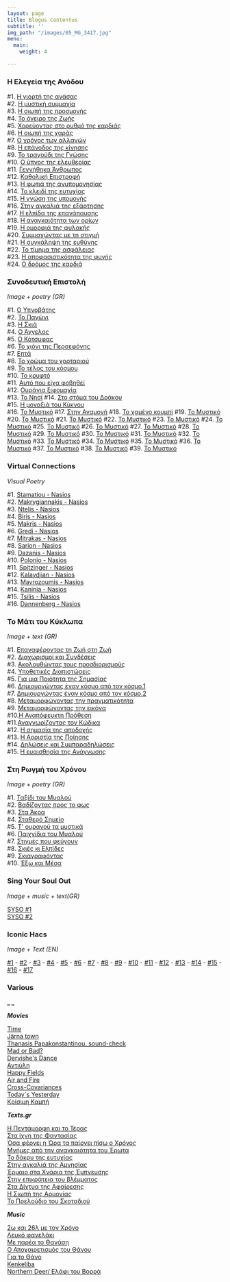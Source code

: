 ```yaml
---
layout: page
title: Blogus Contentus
subtitle: ''
img_path: "/images/05_MG_3417.jpg"
menu:
  main:
    weight: 4

---
```

### Η Ελεγεία της Ανόδου

\#1. <a href="https://hocusphotus.com/posts/i-giorti-tis-anasas/" target="blank"> Η γιορτή της ανάσας</a>   
\#2. <a href="https://hocusphotus.com/posts/anodus-2/" target="blank"> Η μυστική συμμαχία</a>   
\#3. <a href="https://hocusphotus.com/posts/i-siopi-tis-prosmonis/" target="blank"> Η σιωπή της προσμονής</a>   
\#4. <a href="https://hocusphotus.com/posts/anodus-4/" target="blank"> Το όνειρο της Ζωής</a>   
\#5. <a href="https://hocusphotus.com/posts/anodus-5/" target="blank"> Χορεύοντας στο ρυθμό της καρδιάς</a>   
\#6. <a href="https://hocusphotus.com/posts/anodus-6/" target="blank"> Η σιωπή της χαράς</a>   
\#7. <a href="https://hocusphotus.com/posts/anodus-7/" target="blank"> Ο χρόνος των αλλαγών</a>  
\#8. <a href="https://hocusphotus.com/posts/anodus-8/" target="blank"> Η επάνοδος της κίνησης</a>   
\#9. <a href="https://hocusphotus.com/posts/anodus-9/" target="blank"> Το τραγούδι της Γνώσης</a>   
\#10. <a href="https://hocusphotus.com/posts/anodus-10/" target="blank"> Ο ύπνος της ελευθερίας</a>   
\#11. <a href="https://hocusphotus.com/posts/anodus-11/" target="blank"> Γεννήθηκα Άνθρωπος</a>   
\#12. <a href="https://hocusphotus.com/posts/anodus-12/" target="blank"> Καθολική Επιστροφή</a>   
\#13. <a href="https://hocusphotus.com/posts/anodus-13/" target="blank"> Η φωτιά της ανυπομονησίας</a>   
\#14. <a href="https://hocusphotus.com/posts/anodus-14/" target="blank"> Το κλειδί της ευτυχίας</a>   
\#15. <a href="https://hocusphotus.com/posts/anodus-15/" target="blank"> Η γνώση της υπομονής</a>   
\#16. <a href="https://hocusphotus.com/posts/anodus-16/" target="blank"> Στην αγκαλιά της εξάρτησης</a>   
\#17. <a href="https://hocusphotus.com/posts/anodus-17/" target="blank"> Η ελπίδα της επανάπαυσης</a>   
\#18. <a href="https://hocusphotus.com/posts/anodus-18/" target="blank"> Η αναγκαιότητα των ορίων</a>   
\#19. <a href="https://hocusphotus.com/posts/anodus-19/" target="blank"> Η ομορφιά της φυλακής</a>   
\#20. <a href="https://hocusphotus.com/posts/anodus-20/" target="blank"> Συμμαχώντας με τη στιγμή</a>   
\#21. <a href="https://hocusphotus.com/posts/anodus-21/" target="blank"> Η συγκάληψη της ευθύνης</a>   
\#22. <a href="https://hocusphotus.com/posts/anodus-22/" target="blank"> Το τίμημα της ασφάλειας</a>   
\#23. <a href="https://hocusphotus.com/posts/anodus-23/" target="blank"> Η αποφασιστικότητα της φυγής</a>   
\#24. <a href="https://hocusphotus.com/posts/anodus-24/" target="blank"> Ο δρόμος της καρδιά</a>

### Συνοδευτική Επιστολή

_Image + poetry (GR)_

\#1. <a href="https://hocusphotus.com/posts/cover-letter-1/" target="blank">Ο Υπνοβάτης</a>  
\#2. <a href="https://hocusphotus.com/posts/%CF%83%CF%85%CE%BD%CE%BF%CE%B4%CE%B5%CF%85%CF%84%CE%B9%CE%BA%CE%AE-%CE%B5%CF%80%CE%B9%CF%83%CF%84%CE%BF%CE%BB%CE%AE/" target="blank">Το Παγώνι</a>  
\#3. <a href="https://hocusphotus.com/posts/synodeftiki-epistoli-3/" target="blank">Η Σκιά</a>  
\#4. <a href="https://hocusphotus.com/posts/synodeftiki-epistoli-4/" target="blank">Ο Άγγελος</a>  
\#5. <a href="https://hocusphotus.com/posts/synodeftiki-epistoli-5/" target="blank">Ο Κότσυφας</a>  
\#6. <a href="https://hocusphotus.com/posts/synodeftiki-epistoli-6/" target="blank">Το χιόνι της Περσεφόνης</a>  
\#7. <a href="https://hocusphotus.com/posts/synodeftiki-epistoli-7/" target="blank">Επτά</a>  
\#8. <a href="https://hocusphotus.com/posts/synodeftiki-epistoli-8/" target="blank">Το χρώμα του χορταριού</a>  
\#9. <a href="https://hocusphotus.com/posts/synodeftiki-epistoli-9/" target="blank">Το τέλος του κόσμου</a>  
\#10. <a href="https://hocusphotus.com/posts/synodeftiki-epistoli-10/" target="blank">Το κρυφτό</a>  
\#11. <a href="https://hocusphotus.com/posts/synodeftiki-epistoli-11/" target="blank">Αυτό που είχα φοβηθεί</a>  
\#12. <a href="https://hocusphotus.com/posts/synodeftiki-epistoli-12/" target="blank">Ουράνια ξιφομαχία</a>  
\#13. <a href="https://hocusphotus.com/posts/synodeftiki-epistoli-13/" target="blank">Το Νησί</a> 
\#14. <a href="https://hocusphotus.com/posts/synodeftiki-epistoli-14/" target="blank">Στο στόμα του Δράκου</a>  
\#15. <a href="https://hocusphotus.com/posts/synodeftiki-epistoli-15/" target="blank">Η μοναξιά του Κύκνου</a>  
\#16. <a href="https://hocusphotus.com/posts/synodeftiki-epistoli-16/" target="blank">Το Μυστικό</a>
\#17. <a href="https://hocusphotus.com/posts/synodeftiki-epistoli-17/" target="blank">Στην Αναμονή</a>
\#18. <a href="https://hocusphotus.com/posts/synodeftiki-epistoli-18/" target="blank">Το χαμένο κουμπί</a>
\#19. <a href="https://hocusphotus.com/posts/synodeftiki-epistoli-19/" target="blank">Το Μυστικό</a>
\#20. <a href="https://hocusphotus.com/posts/synodeftiki-epistoli-20/" target="blank">Το Μυστικό</a>
\#21. <a href="https://hocusphotus.com/posts/synodeftiki-epistoli-21/" target="blank">Το Μυστικό</a>
\#22. <a href="https://hocusphotus.com/posts/synodeftiki-epistoli-22/" target="blank">Το Μυστικό</a>
\#23. <a href="https://hocusphotus.com/posts/synodeftiki-epistoli-23/" target="blank">Το Μυστικό</a>
\#24. <a href="https://hocusphotus.com/posts/synodeftiki-epistoli-24/" target="blank">Το Μυστικό</a>
\#25. <a href="https://hocusphotus.com/posts/synodeftiki-epistoli-25/" target="blank">Το Μυστικό</a>
\#26. <a href="https://hocusphotus.com/posts/synodeftiki-epistoli-26/" target="blank">Το Μυστικό</a>
\#27. <a href="https://hocusphotus.com/posts/synodeftiki-epistoli-27/" target="blank">Το Μυστικό</a>
\#28. <a href="https://hocusphotus.com/posts/synodeftiki-epistoli-28/" target="blank">Το Μυστικό</a>
\#29. <a href="https://hocusphotus.com/posts/synodeftiki-epistoli-29/" target="blank">Το Μυστικό</a>
\#30. <a href="https://hocusphotus.com/posts/synodeftiki-epistoli-30/" target="blank">Το Μυστικό</a>
\#31. <a href="https://hocusphotus.com/posts/synodeftiki-epistoli-31/" target="blank">Το Μυστικό</a>
\#32. <a href="https://hocusphotus.com/posts/synodeftiki-epistoli-32/" target="blank">Το Μυστικό</a>
\#33. <a href="https://hocusphotus.com/posts/synodeftiki-epistoli-33/" target="blank">Το Μυστικό</a>
\#34. <a href="https://hocusphotus.com/posts/synodeftiki-epistoli-34/" target="blank">Το Μυστικό</a>
\#35. <a href="https://hocusphotus.com/posts/synodeftiki-epistoli-35/" target="blank">Το Μυστικό</a>
\#36. <a href="https://hocusphotus.com/posts/synodeftiki-epistoli-36/" target="blank">Το Μυστικό</a>
\#37. <a href="https://hocusphotus.com/posts/synodeftiki-epistoli-37/" target="blank">Το Μυστικό</a>
\#38. <a href="https://hocusphotus.com/posts/synodeftiki-epistoli-38/" target="blank">Το Μυστικό</a>
\#39. <a href="https://hocusphotus.com/posts/synodeftiki-epistoli-39/" target="blank">Το Μυστικό</a>

### Virtual Connections

_Visual Poetry_

\#1. <a href="https://hocusphotus.com/posts/common-developments-1/" target="blank">Stamatiou - Nasios</a>  
\#2. <a href="https://hocusphotus.com/posts/%CF%83%CF%85%CE%BB%CE%BB%CE%BF%CE%B3%CE%B9%CE%BA%CE%AD%CF%82-%CE%B1%CE%BD%CE%B1%CF%80%CF%84%CF%8D%CE%BE%CE%B5%CE%B9%CF%82/">Makrygiannakis - Nasios</a>  
\#3. <a href="https://hocusphotus.com/posts/syllogikes-anaptyxeis-3/" target="blank">Ntelis - Nasios</a>  
\#4. <a href="https://hocusphotus.com/posts/virtuala-connection-4/">Biris - Nasios</a>  
\#5. <a href="https://hocusphotus.com/posts/virtual-connection-5/">Makris - Nasios</a>  
\#6. <a href="https://hocusphotus.com/posts/virtual-connection-6/">Gredi - Nasios</a>  
\#7. <a href="https://hocusphotus.com/posts/virtual-connection-7/">Mitrakas - Nasios</a>  
\#8. <a href="https://hocusphotus.com/posts/virtual-connection-8/">Sarion - Nasios</a>  
\#9. <a href="https://hocusphotus.com/posts/virtual-connection-9/"> Dazanis - Nasios</a>  
\#10. <a href="https://hocusphotus.com/posts/virtual-connection-10/"> Polonio - Nasios</a>  
\#11. <a href="https://hocusphotus.com/posts/virtual-connection-11/"> Spitzinger - Nasios</a>  
\#12. <a href="https://hocusphotus.com/posts/virtual-connection-12/"> Kalaydjian - Nasios</a>  
\#13. <a href="https://hocusphotus.com/posts/virtual-connection-13/"> Mavrozoumis - Nasios</a>  
\#14. <a href="https://hocusphotus.com/posts/virtual-connection-14/"> Kaninia - Nasios</a>  
\#15. <a href="https://hocusphotus.com/posts/virtual-connection-15/"> Tsilis - Nasios</a>  
\#16. <a href="https://hocusphotus.com/posts/virtual-connection-16/"> Dannenberg - Nasios</a>

### Το Μάτι του Κύκλωπα

_Image + text (GR)_

\#1. <a href="https://hocusphotus.com/posts/the-cyclop-s-eye/" target="blank">Επαναφέροντας τη Ζωή στη Ζωή</a>  
\#2. <a href="https://hocusphotus.com/posts/%CF%84%CE%BF-%CE%BC%CE%AC%CF%84%CE%B9-%CF%84%CE%BF%CF%85-%CE%BA%CF%8D%CE%BA%CE%BB%CF%89%CF%80%CE%B1/" target="blank">Διαχωρισμοί και Συνδέσεις</a>  
\#3. <a href="https://hocusphotus.com/posts/to-mati-tou-kyklopa-3/" target="blank">Ακολουθώντας τους προσδιορισμούς</a>  
\#4. <a href="https://hocusphotus.com/posts/to-mati-tou-kyklopa-4/" target="blank">Υποθετικές Διαπιστώσεις</a>  
\#5. <a href="https://hocusphotus.com/posts/to-mati-tou-kylopa-5/" target="blank">Για μια Ποιότητα της Σημασίας</a>  
\#6. <a href="https://hocusphotus.com/posts/to-mati-tou-kyklopa-6/" target="blank">Δημιουργώντας έναν κόσμο από τον κόσμο.1</a>  
\#7. <a href="https://hocusphotus.com/posts/to-mati-tou-kyklopa-7/" target="blank">Δημιουργώντας έναν κόσμο από τον κόσμο.2</a>  
\#8. <a href="https://hocusphotus.com/posts/to-mati-tou-kyklopa-8-1/" target="blank">Μεταμορφώνοντας την πραγματικότητα</a>  
\#9. <a href="https://hocusphotus.com/posts/to-mati-tou-kyklopa-9/" target="blank">Μεταμορφώνοντας την εικόνα</a>  
\#10.<a href="https://hocusphotus.com/posts/h-anapofefkti-prothesi/" target="blank">Η Αναπόφευκτη Πρόθεση</a>  
\#11.<a href="https://hocusphotus.com/posts/anagnorizontas-ton-kodika/" target="blank">Αναγνωρίζοντας τον Κώδικα</a>  
\#12. <a href="https://hocusphotus.com/posts/i-simasia-tis-apodoxis/" target="blank">Η σημασία της αποδοχής</a>  
\#13. <a href="https://hocusphotus.com/posts/to-mati-tou-kyklopa-13/" target="blank">Η Αοριστία της Ποίησης</a>  
\#14. <a href="https://hocusphotus.com/posts/diloseis-kai-symparadiloseis/" target="blank">Δηλώσεις και Συμπαραδηλώσεις</a>  
\#15. <a href="https://hocusphotus.com/posts/to-mati-tou-kyklopa-15/" target="blank">Η ευαισθησία της Ανάγνωσης</a>

### Στη Ρωγμή του Χρόνου

_Image + poetry (GR)_

\#1. <a href="https://hocusphotus.com/posts/sti-rogmi-tou-chronou/" target="blank">Ταξίδι του Μυαλού</a>  
\#2. <a href="https://hocusphotus.com/posts/sti-rogmi-tou-chronou-2/" target="blank">Βαδίζοντας προς το φως</a>  
\#3. <a href="https://hocusphotus.com/posts/sti-rogmi-tou-chronou-3/" target="blank">Στα Άκρα</a>  
\#4. <a href="https://hocusphotus.com/posts/sti-rogmi-tou-chronou-4/" target="blank">Σταθερό Σημείο</a>  
\#5. <a href="https://hocusphotus.com/posts/sti-rogmi-tou-chronou-5/" target="blank">Τ' ουρανού τα μυστικά</a>  
\#6. <a href="https://hocusphotus.com/posts/sti-rogmi-tou-chronou-6/" target="blank">Παιχνίδια του Μυαλού</a>  
\#7. <a href="https://hocusphotus.com/posts/sti-rogmi-tou-chronou-7/" target="blank">Στιγμές που φεύγουν</a>  
\#8. <a href="https://hocusphotus.com/posts/sti-rogmi-tou-chronou-8/" target="blank">Σκιές κι Ελπίδες</a>  
\#9. <a href="https://hocusphotus.com/posts/sti-rogmi-tou-chronou-9/" target="blank">Σκιαγραφόντας</a>  
\#10. <a href="https://hocusphotus.com/posts/sti-rogmi-tou-chronou-10/" target="blank">Έξω και Μέσα</a>

### Sing Your Soul Out

_Image + music + text(GR)_

<a href="https://hocusphotus.com/posts/syso-1/">SYSO #1</a>  
<a href="https://hocusphotus.com/posts/syso-2/">SYSO #2</a>

### Iconic Hacs

_Image + Text (EN)_

<a href="https://hocusphotus.com/posts/iconic-hack-1/" target="blank">#1</a> - <a href="https://hocusphotus.com/posts/iconic-hacks/">#2</a> - <a href="https://hocusphotus.com/posts/iconic-hack-3/" target="blank">#3</a> - <a href="https://hocusphotus.com/posts/iconic-hack-4/" target="blank">#4</a> - <a href="https://hocusphotus.com/posts/iconic-hack-5/" target="blank">#5</a> - <a href="https://hocusphotus.com/posts/iconic-hack-6/" target="blank">#6</a> - <a href="https://hocusphotus.com/posts/iconic-hack-7/" target="blank">#7</a> - <a href="https://hocusphotus.com/posts/iconic-hack-8/" target="blank">#8</a> - <a href="https://hocusphotus.com/posts/iconic-hack-9/" target="blank">#9</a> - <a href="https://hocusphotus.com/posts/iconic-hack-10/" target="blank">#10</a> - <a href="https://hocusphotus.com/posts/iconic-hack-11/" target="blank">#11</a> - <a href="https://hocusphotus.com/posts/iconic-hack-12/" target="blank">#12</a> - <a href="https://hocusphotus.com/posts/iconic-hack-13/" target="blank">#13</a> - <a href="https://hocusphotus.com/posts/iconic-hack-14/" target="blank">#14</a> - <a href="https://hocusphotus.com/posts/iconic-hack-15/" target="blank">#15</a> - <a href="https://hocusphotus.com/posts/iconic-hack-16/" target="blank">#16</a> - <a href="https://hocusphotus.com/posts/iconic-hack-17/" target="blank">#17</a>

### Various

**_ _**

**_Movies_**

<a href="https://hocusphotus.com/posts/time/" target="blank">Time</a>  
<a href="https://hocusphotus.com/posts/reversed-town/" target="blank">Järna town</a>  
<a href="https://hocusphotus.com/posts/thanasis-papakonstantinou-soundcheck-movie/" target="blank">Thanasis Papakonstantinou. sound-check</a>  
<a href="https://hocusphotus.com/posts/mad-or-bad/" target="blank">Mad or Bad?</a>  
<a href="https://hocusphotus.com/posts/dervishe-s-dance/" target="blank">Dervishe's Dance</a>  
<a href="https://hocusphotus.com/posts/antimatter/" target="blank">Αντιύλη</a>  
<a href="https://hocusphotus.com/posts/happy-fields-1/" target="blank">Happy Fields</a>  
<a href="https://hocusphotus.com/posts/air-and-fire/" target="blank">Air and Fire</a>  
<a href="https://hocusphotus.com/posts/cross-covariances/" target="blank">Cross-Covariances</a>  
<a href="https://hocusphotus.com/posts/today-s-yesterday/" target="blank">Today´s Yesterday</a>  
<a href="https://hocusphotus.com/posts/krisimi-kampi/" target="blank">Κρίσιμη Καμπή</a>

**_Texts.gr_**

<a href="https://hocusphotus.com/posts/%CE%B7-%CF%80%CE%B5%CE%BD%CF%84%CE%AC%CE%BC%CE%BF%CF%81%CF%86%CE%B7-%CE%BA%CE%B1%CE%B9-%CF%84%CE%BF-%CF%84%CE%AD%CF%81%CE%B1%CF%82/" target="blank">Η Πεντάμορφη και το Τέρας</a>  
<a href="https://hocusphotus.com/posts/%CF%83%CF%84%CE%B1-%CE%AF%CF%87%CE%BD%CE%B7-%CF%84%CE%B7%CF%82-%CF%86%CE%B1%CE%BD%CF%84%CE%B1%CF%83%CE%AF%CE%B1%CF%82/" target="blank">Στα ίχνη της Φαντασίας</a>  
<a href="https://hocusphotus.com/posts/osa-fernei-i-ora-ta-pairnei-piso-o-chronos/" target="blank">Όσα φέρνει η Ώρα τα παίρνει πίσω ο Χρόνος</a>  
<a href="https://hocusphotus.com/posts/%CE%BC%CE%BD%CE%AE%CE%BC%CE%B5%CF%82-%CE%B1%CF%80%CF%8C-%CF%84%CE%B7%CE%BD-%CE%B1%CE%BD%CE%B1%CE%B3%CE%B1%CE%BA%CE%B1%CE%B9%CF%8C%CF%84%CE%B7%CF%84%CE%B1-%CF%84%CE%BF%CF%85-%CE%AD%CF%81%CF%89%CF%84%CE%B1/" target="blank">Μνήμες από την αναγκαιότητα του Έρωτα</a>  
<a href="https://hocusphotus.com/posts/to-dakry-tis-eftyxias/" target="blank">Το δάκρυ της ευτυχίας</a>  
<a href="https://hocusphotus.com/posts/stin-aggalia-tis-amnisias/" target="blank">Στην αγκαλιά της Αμνησίας</a>  
<a href="https://hocusphotus.com/posts/ermaio-sta-xnaria-tis-empnefsis/" target="blank">Έρμαιο στα Χνάρια της Έμπνευσης</a>  
<a href="https://hocusphotus.com/posts/stin-epikrateia-tou-vlematos/" target="blank">Στην επικράτεια του βλέμματος</a>  
<a href="https://hocusphotus.com/posts/sta-dyxtia-tis-afairesis/" target="blank">Στα Δίχτυα της Αφαίρεσης</a>  
<a href="https://hocusphotus.com/posts/i-siopi-tis-armonias/" target="blank">Η Σιωπή της Αρμονίας</a>  
<a href="https://hocusphotus.com/posts/to-preloudio-tou-skotadiou/" target="blank">Το Πρελούδιο του Σκοταδιού</a>

**_Music_**

<a href="https://hocusphotus.com/posts/2%CF%89-%CE%BA%CE%B1%CE%B9-26%CE%BB-%CE%BC%CE%B5-%CF%84%CE%BF%CE%BD-%CF%87%CF%81%CF%8C%CE%BD%CE%BF/" target="blank">2ω και 26λ με τον Χρόνο</a>  
<a href="https://hocusphotus.com/posts/to-lefko-fanelaki/" target="blank">Λευκό φανελάκι</a>  
<a href="https://hocusphotus.com/posts/me-parea-to-thanasi/" target="blank">Με παρέα το Θανάση</a>  
<a href="https://hocusphotus.com/posts/o-apoxeraitismos-tou-thanou/" target="blank">Ο Αποχαιρετισμός του Θάνου</a>  
<a href="https://hocusphotus.com/posts/gia-to-thano/" target="blank">Για το Θάνο</a>  
<a href="https://hocusphotus.com/posts/kenkeliba/" target="blank">Kenkeliba</a>  
<a href="https://hocusphotus.com/posts/elafi-tou-vorra/" target="blank">Northern Deer/ Ελάφι του Βορρά</a>
